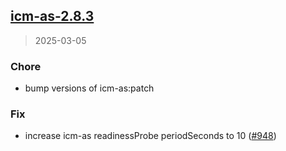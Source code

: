 
<a name="icm-as-2.8.3"></a>
## [icm-as-2.8.3](https://github.com/intershop/helm-charts/compare/icm-as-2.8.2...icm-as-2.8.3)

> 2025-03-05

### Chore

* bump versions of icm-as:patch

### Fix

* increase icm-as readinessProbe periodSeconds to 10 ([#948](https://github.com/intershop/helm-charts/issues/948))

